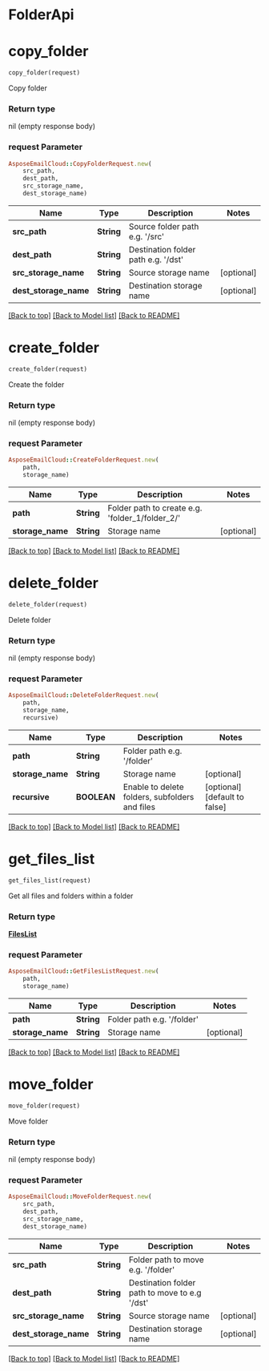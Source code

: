 # FolderApi

            
<a name="copy_folder"></a>
# copy_folder

```ruby
copy_folder(request)
```

Copy folder

### Return type

nil (empty response body)

### request Parameter
```ruby
AsposeEmailCloud::CopyFolderRequest.new(
    src_path,
    dest_path,
    src_storage_name,
    dest_storage_name)
```

Name | Type | Description  | Notes
------------- | ------------- | ------------- | -------------
 **src_path** | **String** | Source folder path e.g. &#39;/src&#39; | 
 **dest_path** | **String** | Destination folder path e.g. &#39;/dst&#39; | 
 **src_storage_name** | **String** | Source storage name | [optional] 
 **dest_storage_name** | **String** | Destination storage name | [optional] 

[[Back to top]](#) [[Back to Model list]](Models.md) [[Back to README]](README.md)
            
<a name="create_folder"></a>
# create_folder

```ruby
create_folder(request)
```

Create the folder

### Return type

nil (empty response body)

### request Parameter
```ruby
AsposeEmailCloud::CreateFolderRequest.new(
    path,
    storage_name)
```

Name | Type | Description  | Notes
------------- | ------------- | ------------- | -------------
 **path** | **String** | Folder path to create e.g. &#39;folder_1/folder_2/&#39; | 
 **storage_name** | **String** | Storage name | [optional] 

[[Back to top]](#) [[Back to Model list]](Models.md) [[Back to README]](README.md)
            
<a name="delete_folder"></a>
# delete_folder

```ruby
delete_folder(request)
```

Delete folder

### Return type

nil (empty response body)

### request Parameter
```ruby
AsposeEmailCloud::DeleteFolderRequest.new(
    path,
    storage_name,
    recursive)
```

Name | Type | Description  | Notes
------------- | ------------- | ------------- | -------------
 **path** | **String** | Folder path e.g. &#39;/folder&#39; | 
 **storage_name** | **String** | Storage name | [optional] 
 **recursive** | **BOOLEAN** | Enable to delete folders, subfolders and files | [optional] [default to false]

[[Back to top]](#) [[Back to Model list]](Models.md) [[Back to README]](README.md)
            
<a name="get_files_list"></a>
# get_files_list

```ruby
get_files_list(request)
```

Get all files and folders within a folder

### Return type

[**FilesList**](FilesList.md)

### request Parameter
```ruby
AsposeEmailCloud::GetFilesListRequest.new(
    path,
    storage_name)
```

Name | Type | Description  | Notes
------------- | ------------- | ------------- | -------------
 **path** | **String** | Folder path e.g. &#39;/folder&#39; | 
 **storage_name** | **String** | Storage name | [optional] 

[[Back to top]](#) [[Back to Model list]](Models.md) [[Back to README]](README.md)
            
<a name="move_folder"></a>
# move_folder

```ruby
move_folder(request)
```

Move folder

### Return type

nil (empty response body)

### request Parameter
```ruby
AsposeEmailCloud::MoveFolderRequest.new(
    src_path,
    dest_path,
    src_storage_name,
    dest_storage_name)
```

Name | Type | Description  | Notes
------------- | ------------- | ------------- | -------------
 **src_path** | **String** | Folder path to move e.g. &#39;/folder&#39; | 
 **dest_path** | **String** | Destination folder path to move to e.g &#39;/dst&#39; | 
 **src_storage_name** | **String** | Source storage name | [optional] 
 **dest_storage_name** | **String** | Destination storage name | [optional] 

[[Back to top]](#) [[Back to Model list]](Models.md) [[Back to README]](README.md)

